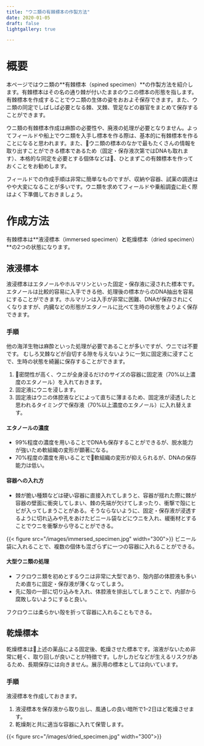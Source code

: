 ```yaml
---
title: "ウニ類の有棘標本の作製方法"
date: 2020-01-05
draft: false
lightgallery: true

---
```


# 概要

本ページではウニ類の**有棘標本（spined specimen）**の作製方法を紹介します。有棘標本はその名の通り棘が付いたままのウニの標本の形態を指します。
有棘標本を作成することでウニ類の生体の姿をおおよそ保存できます。また、ウニ類の同定でしばしば必要となる棘、叉棘、管足などの器官をまとめて保存することができます。

ウニ類の有棘標本作成は麻酔の必要性や、廃液の処理が必要となりません。よってフィールドや船上でウニ類を入手し標本を作る際は、基本的に有棘標本を作ることになると思われます。また、ウニ類の標本のなかで最もたくさんの情報を取り出すことができる標本であるため（固定・保存液次第ではDNAも取れます）、本格的な同定を必要とする個体などは、ひとまずこの有棘標本を作っておくことをお勧めします。

フィールドでの作成手順は非常に簡単なものですが、収納や容器、試薬の調達はやや大変になることが多いです。ウニ類を求めてフィールドや乗船調査に赴く際はよく下準備しておきましょう。

# 作成方法

有棘標本は**液浸標本（immersed specimen）**と**乾燥標本（dried specimen）**の2つの状態になります。

## 液浸標本

液浸標本はエタノールやホルマリンといった固定・保存液に浸された標本です。エタノールは比較的容易に入手できる他、処理後の標本からのDNA抽出を容易にすることができます。ホルマリンは入手が非常に困難、DNAが保存されにくくなりますが、内臓などの形態がエタノールに比べて生時の状態をよりよく保存できます。

### 手順

他の海洋生物は麻酔といった処理が必要であることが多いですが、ウニでは不要です。
むしろ叉棘などが自切する隙を与えないように一気に固定液に浸すことで、生時の状態を綺麗に保存することができます。

1. 密閉性が高く、ウニが全身浸るだけのサイズの容器に固定液（70%以上濃度のエタノール）を入れておきます。
2. 固定液にウニを浸します。
3. 固定液はウニの体腔液などによって直ちに薄まるため、固定液が浸透したと思われるタイミングで保存液（70%以上濃度のエタノール）に入れ替えます。

#### エタノールの濃度

- 99%程度の濃度を用いることでDNAも保存することができるが、脱水能力が強いため軟組織の変形が顕著になる。
- 70%程度の濃度を用いることで軟組織の変形が抑えられるが、DNAの保存能力は低い。

#### 容器への入れ方

- 棘が脆い種類などは硬い容器に直接入れてしまうと、容器が揺れた際に棘が容器の壁面に衝突してしまい、棘の先端が欠けてしまったり、衝撃で殻にヒビが入ってしまうことがある。そうならないように、固定・保存液が浸透するように切れ込みや孔をあけたビニール袋などにウニを入れ、緩衝材とすることでウニを衝撃から守ることができる。

{{< figure src="/images/immersed_specimen.jpg" width="300">}}
ビニール袋に入れることで、複数の個体も混ざらずに一つの容器に入れることができる。

#### 大型ウニ類の処理

- フクロウニ類を初めとするウニは非常に大型であり、殻内部の体腔液も多いため直ちに固定・保存液が薄くなってしまう。
- 先に殻の一部に切り込みを入れ、体腔液を排出してしまうことで、内部から腐敗しないようにすると良い。


フクロウニは柔らかい殻を折って容器に入れることもできる。

## 乾燥標本

乾燥標本は上述の薬品による固定後、乾燥させた標本です。溶液がないため非常に軽く、取り回しが良いことが特徴です。しかしカビなどが生えるリスクがあるため、長期保存には向きません。展示用の標本としては向いています。

### 手順

液浸標本を作成しておきます。

1. 液浸標本を保存液から取り出し、風通しの良い暗所で1–2日ほど乾燥させます。
2. 乾燥剤と共に適当な容器に入れて保管します。

{{< figure src="/images/dried_specimen.jpg" width="300">}}
